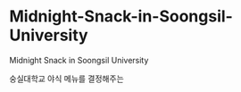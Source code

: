 # Midnight-Snack-in-Soongsil-University
Midnight Snack in Soongsil University 

숭실대학교 야식 메뉴를 결정해주는 
